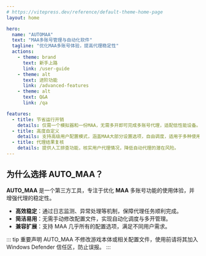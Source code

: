 ```yaml
---
# https://vitepress.dev/reference/default-theme-home-page
layout: home

hero:
  name: "AUTOMAA"
  text: "MAA多账号管理与自动化软件"
  tagline: "优化MAA多账号体验，提高代理稳定性"
  actions:
    - theme: brand
      text: 新手上路
      link: /user-guide
    - theme: alt
      text: 进阶功能
      link: /advanced-features
    - theme: alt
      text: Q&A
      link: /qa

features:
  - title: 节省运行开销
    details: 仅需一个模拟器和一份MAA，无需多开即可完成多账号代理，适配低性能设备。
  - title: 高度自定义
    details: 支持高级用户配置模式，涵盖MAA大部分设置选项，自由调度，适用于多种使用场景。
  - title: 代理结果复核
    details: 提供人工排查功能，核实用户代理情况，降低自动代理的潜在风险。
---
```


## 为什么选择 AUTO_MAA？

**AUTO_MAA** 是一个第三方工具，专注于优化 **MAA** 多账号功能的使用体验，并增强代理的稳定性。

- **高效稳定**：通过日志监测、异常处理等机制，保障代理任务顺利完成。
- **简洁易用**：无需手动修改配置文件，实现自动化调度与多开管理。
- **兼容扩展**：支持 MAA 几乎所有的配置选项，满足不同用户需求。

::: tip 重要声明
AUTO_MAA 不修改游戏本体或相关配置文件，使用前请将其加入 Windows Defender 信任区，防止误报。
:::

